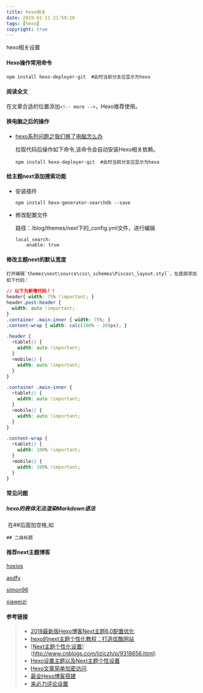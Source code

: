 ```yaml
---
title: hexo相关
date: 2019-01-11 21:59:18
tags: [hexo]
copyright: true
---
```


hexo相关设置

<!-- more -->

#### Hexo操作常用命令

```
npm install hexo-deployer-git  #此时当前分支应显示为hexo
```

#### 阅读全文

在文章合适的位置添加`<!-- more -->`，Hexo推荐使用。

#### 换电脑之后的操作

- [hexo系列问题之我们换了电脑怎么办](https://blog.csdn.net/wxl1555/article/details/79293159)

  拉取代码后操作如下命令,该命令会自动安装Hexo相关依赖。

  ```
  npm install hexo-deployer-git  #此时当前分支应显示为hexo
  ```

#### 给主题next添加搜索功能

- 安装插件

  ```
  npm install hexo-generator-searchdb --save
  ```

- 修改配置文件

  路径：/blog/themes/next下的_config.yml文件，进行编辑

  ```
  local_search:
      enable: true
  ```

#### 修改主题next的默认宽度

 	打开编辑`themes\next\source\css\_schemes\Pisces\_layout.styl`，在底部添加如下代码：

```css
// 以下为新增代码！！
header{ width: 75% !important; }
header.post-header {
  width: auto !important;
}
.container .main-inner { width: 75%; }
.content-wrap { width: calc(100% - 260px); }

.header {
  +tablet() {
    width: auto !important;
  }
  +mobile() {
    width: auto !important;
  }
}

.container .main-inner {
  +tablet() {
    width: auto !important;
  }
  +mobile() {
    width: auto !important;
  }
}

.content-wrap {
  +tablet() {
    width: 100% !important;
  }
  +mobile() {
    width: 100% !important;
  }
}
```

#### 常见问题

 ##### hexo的表体无法渲染Markdown语法

​       在##后面加空格,如

  ```
## 二级标题
  ```

####  推荐next主题博客

[hoxios](https://hoxis.github.io/hexo-next-copyright.html)

[asdfv](https://asdfv1929.github.io/)

[simon96](https://www.simon96.online/)

[xiaweizi](http://xiaweizi.cn/article/39434/)

#### 参考链接

> * [2018最新版Hexo博客Next主题6.0配置优化](https://blog.csdn.net/qq_32454537/article/details/79482896)
> * [hexo的next主题个性化教程：打造炫酷网站](https://blog.csdn.net/qq_33699981/article/details/72716951)
> * [[Next主题个性化设置](https://www.cnblogs.com/liziczh/p/9318656.html)](http://www.cnblogs.com/liziczh/p/9318656.html)
> * [Hexo设置主题以及Next主题个性设置](https://www.jianshu.com/p/b20fc983005f)
> * [Hexo文章简单加密访问](https://www.jianshu.com/p/a2330937de6c)
> * [最全Hexo博客搭建](https://www.simon96.online/2018/10/12/hexo-tutorial/)
> * [来必力评论设置](https://www.jianshu.com/p/61abc6c43220)
